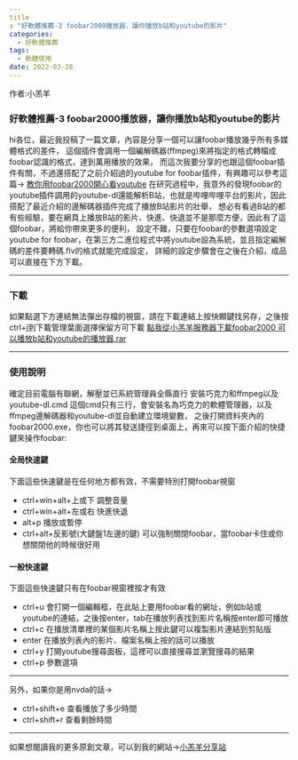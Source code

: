 ```yaml
---
title: "好軟體推薦-3 foobar2000播放器，讓你播放b站和youtube的影片"
categories:
  - 好軟體推薦
tags: 
  - 軟體使用
date: 2022-03-28
---
```


作者:小羔羊


### 好軟體推薦-3 foobar2000播放器，讓你播放b站和youtube的影片

hi各位，最近我投稿了一篇文章，內容是分享一個可以讓foobar播放幾乎所有多媒體格式的差件，
這個插件會調用一個編解碼器(ffmpeg)來將指定的格式轉檔成foobar認識的格式，達到萬用播放的效果，
而這次我要分享的也跟這個foobar插件有關，不過還搭配了之前介紹過的youtube for foobar插件，有興趣可以參考這篇→
[教你用foobar2000開心看youtube](https://www.nvda.org.tw/teaching/article/ui=2004160143tm=1937079283)
在研究過程中，我意外的發現foobar的youtube插件調用的youtube-dl還能解析B站，也就是哔哩哔哩平台的影片，因此搭配了最近介紹的邊解碼器插件完成了播放B站影片的壯舉，
想必有看過B站的都有些經驗，要在網頁上播放B站的影片、快進、快退並不是那麼方便，因此有了這個foobar，將給你帶來更多的便利，
設定不難，只要在foobar的參數選項設定youtube for foobar，在第三方二進位程式中將youtube設為系統，並且指定編解碼的差件要轉碼.flv的格式就能完成設定，
詳細的設定步驟會在之後在介紹，成品可以直接在下方下載。

---


### 下載

如果點選下方連結無法彈出存檔的視窗，請在下載連結上按快顯鍵找另存，之後按ctrl+j到下載管理葉面選擇保留方可下載
[點我從小羔羊服務器下載foobar2000 可以播放b站和youtube的播放器.rar](https://file.lamb.tw/f/abd6ee6f81714568b1f7/?dl=1)

---


### 使用說明

確定目前電腦有聯網，解壓並已系統管理員全縣直行
安裝巧克力和ffmpeg以及youtube-dl.cmd
這個cmd只有三行，會安裝名為巧克力的軟體管理器，以及ffmpeg邊解碼器和youtube-dl並自動建立環境變數，
之後打開資料夾內的foobar2000.exe，你也可以將其發送捷徑到桌面上，再來可以按下面介紹的快捷鍵來操作foobar:

#### 全局快速鍵

下面這些快速鍵是在任何地方都有效，不需要特別打開foobar視窗

* ctrl+win+alt+上或下 調整音量
* ctrl+win+alt+左或右 快進快退
* alt+p 播放或暫停
* ctrl+alt+反影號(大鍵盤1左邊的鍵) 可以強制關閉foobar，當foobar卡住或你想關閉他的時候很好用


#### 一般快速鍵

下面這些快速鍵只有在foobar視窗裡按才有效


* ctrl+u 會打開一個編輯框，在此貼上要用foobar看的網址，例如b站或youtube的連結，之後按enter，tab在播放列表找到影片名稱按enter即可播放
* ctrl+c 在播放清單裡的某個影片名稱上按此鍵可以複製影片連結到剪貼版
* enter 在播放列表內的影片、檔案名稱上按的話可以播放
* ctrl+y 打開youtube搜尋面板，這裡可以直接搜尋並瀏覽搜尋的結果
* ctrl+p 參數選項


---

另外，如果你是用nvda的話→

* ctrl+shift+e 查看播放了多少時間
* ctrl+shift+r 查看剩餘時間


---

如果想閱讀我的更多原創文章，可以到我的網站→[小羔羊分享站](https://lamb.tw/)
